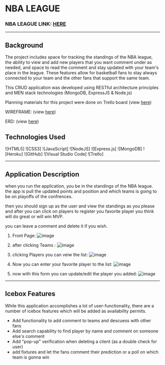 # NBA LEAGUE

###   NBA LEAGUE LINK: [HERE](https://nba-league.herokuapp.com/teams)

---

## Background 

The project includes space for tracking the standings of the NBA league, the ability to view and add new players that you want comment under  as needed, and space to read the comment and stay updated with your team's place in the league. These features allow for basketball fans to stay always connected to your team and the other fans that support the same team. 

This CRUD application was developed using RESTful architecture principles and MEN stack technologies (MongoDB, ExpressJS & Node.js)

Planning materials for this project were done on Trello board (view [here](https://trello.com/b/UMuYDshQ/nba-league))

WIREFRAME: (view [here](https://app.diagrams.net/#G1GxDqREd2mFcLWsZ-MtJmpkCkoiMYS3VU))

ERD: (view [here](https://app.diagrams.net/#G1QaxznWV-m5zz1KJu4kjrj6yG1LYY4H8k))

## Technologies Used 
![HTML5]
![CSS3]
![JavaScript]
![NodeJS]
![Express.js]
![MongoDB]
![Heroku]
![GitHub]
![Visual Studio Code]
![Trello]

---
## Application Description

when you run the application, you be in the standings of the NBA league. the app is pull the updated points and position and which teams is going to be on playoffs of the confrences.

then you should sign up as the user and view the standings as you please and after you can click on players to register you favorite player you think will do great or will win MVP.

you can leave a comment and delete it if you wish.

1. Front Page:
![image](/NBA-league/public/images/Screenshot%202022-11-27%20at%209.33.43%20PM.png)


2. after clicking Teams :
![image](/NBA-league/public/images/Screenshot%202022-11-27%20at%204.51.15%20PM.png)

3. clicking Players you can veiw the list:
![image](/NBA-league/public/images/Screenshot%202022-11-27%20at%209.26.15%20PM.png)


4. Now you can enter your favorite player to the list:
![image](/NBA-league/public/images/Screenshot%202022-11-27%20at%209.26.27%20PM.png)


5. now with this form you can update/edit the player you added:
![image](/NBA-league/public/images/Screenshot%202022-11-27%20at%209.26.51%20PM.png)

---

## Icebox Features 
While this application accomplishes a lot of user-functionality, there are a number of icebox features which will be added as availability permits. 

- Add functionality to add comment to teams and descuess with other fans 
- Add search capability to find player by name and comment on someone else's comment
- Add "pop-up" verification when deleting a client (as a double check for user)
- add fixtures and let the fans comment their prediction or a poll on which team is gonna win
